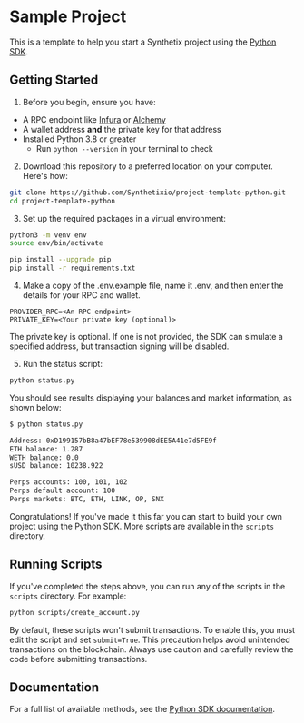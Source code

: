 # Sample Project

This is a template to help you start a Synthetix project using the [Python SDK](https://github.com/Synthetixio/python-sdk).

## Getting Started

1. Before you begin, ensure you have:
* A RPC endpoint like [Infura](https://infura.io/) or [Alchemy](https://www.alchemy.com/)
* A wallet address **and** the private key for that address
* Installed Python 3.8 or greater
    * Run `python --version` in your terminal to check

2. Download this repository to a preferred location on your computer. Here's how:

```bash
git clone https://github.com/Synthetixio/project-template-python.git
cd project-template-python
```

3. Set up the required packages in a virtual environment:

```bash
python3 -m venv env
source env/bin/activate

pip install --upgrade pip
pip install -r requirements.txt
```

4. Make a copy of the .env.example file, name it .env, and then enter the details for your RPC and wallet.

```
PROVIDER_RPC=<An RPC endpoint>
PRIVATE_KEY=<Your private key (optional)>
```

The private key is optional. If one is not provided, the SDK can simulate a specified address, but transaction signing will be disabled.

5. Run the status script:

```bash
python status.py
```

You should see results displaying your balances and market information, as shown below:

```bash
$ python status.py

Address: 0xD199157bB8a47bEF78e539908dEE5A41e7d5FE9f
ETH balance: 1.287
WETH balance: 0.0
sUSD balance: 10238.922

Perps accounts: 100, 101, 102
Perps default account: 100
Perps markets: BTC, ETH, LINK, OP, SNX
```

Congratulations! If you've made it this far you can start to build your own project using the Python SDK. More scripts are available in the `scripts` directory.

## Running Scripts

If you've completed the steps above, you can run any of the scripts in the `scripts` directory. For example:

```bash
python scripts/create_account.py
```

By default, these scripts won't submit transactions. To enable this, you must edit the script and set `submit=True`. This precaution helps avoid unintended transactions on the blockchain.
Always use caution and carefully review the code before submitting transactions.

## Documentation

For a full list of available methods, see the [Python SDK documentation](https://synthetixio.github.io/python-sdk/).